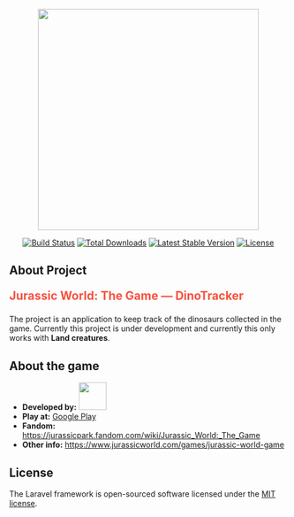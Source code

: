 <p align="center"><a href="https://laravel.com" target="_blank"><img src="https://raw.githubusercontent.com/laravel/art/master/logo-lockup/5%20SVG/2%20CMYK/1%20Full%20Color/laravel-logolockup-cmyk-red.svg" width="400"></a></p>

<p align="center">
<a href="https://travis-ci.org/laravel/framework"><img src="https://travis-ci.org/laravel/framework.svg" alt="Build Status"></a>
<a href="https://packagist.org/packages/laravel/framework"><img src="https://img.shields.io/packagist/dt/laravel/framework" alt="Total Downloads"></a>
<a href="https://packagist.org/packages/laravel/framework"><img src="https://img.shields.io/packagist/v/laravel/framework" alt="Latest Stable Version"></a>
<a href="https://packagist.org/packages/laravel/framework"><img src="https://img.shields.io/packagist/l/laravel/framework" alt="License"></a>
</p>

## About Project <p style="align:center; color:#f7523f">Jurassic World: The Game — DinoTracker</p>

The project is an application to keep track of the dinosaurs collected in the game. Currently this project is under development and currently this only works with <b>Land creatures</b>.

## About the game

- **Developed by:** [<img src="https://upload.wikimedia.org/wikipedia/commons/5/5a/LogoLudiaFMColour.jpg" width="50">](https://ludia.com)
- **Play at:** [Google Play](https://play.google.com/store/apps/details?id=com.ludia.jurassicworld&hl=en)
- **Fandom:** https://jurassicpark.fandom.com/wiki/Jurassic_World:_The_Game
- **Other info:** https://www.jurassicworld.com/games/jurassic-world-game

## License

The Laravel framework is open-sourced software licensed under the [MIT license](https://opensource.org/licenses/MIT).
